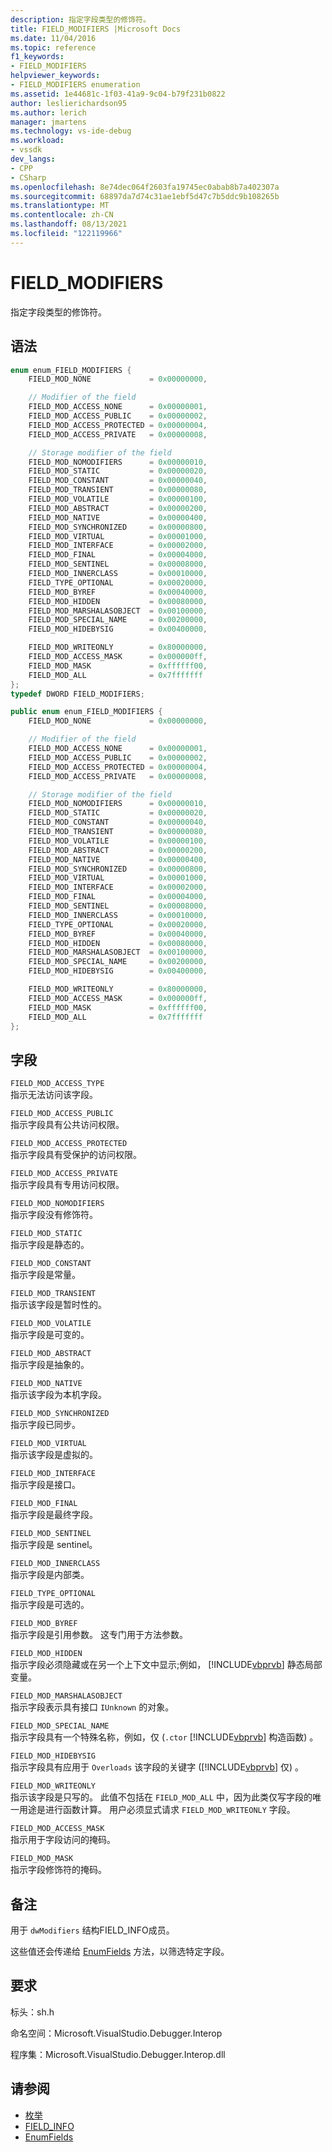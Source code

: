 ```yaml
---
description: 指定字段类型的修饰符。
title: FIELD_MODIFIERS |Microsoft Docs
ms.date: 11/04/2016
ms.topic: reference
f1_keywords:
- FIELD_MODIFIERS
helpviewer_keywords:
- FIELD_MODIFIERS enumeration
ms.assetid: 1e44681c-1f03-41a9-9c04-b79f231b0822
author: leslierichardson95
ms.author: lerich
manager: jmartens
ms.technology: vs-ide-debug
ms.workload:
- vssdk
dev_langs:
- CPP
- CSharp
ms.openlocfilehash: 8e74dec064f2603fa19745ec0abab8b7a402307a
ms.sourcegitcommit: 68897da7d74c31ae1ebf5d47c7b5ddc9b108265b
ms.translationtype: MT
ms.contentlocale: zh-CN
ms.lasthandoff: 08/13/2021
ms.locfileid: "122119966"
---
```

# <a name="field_modifiers"></a>FIELD_MODIFIERS
指定字段类型的修饰符。

## <a name="syntax"></a>语法

```cpp
enum enum_FIELD_MODIFIERS {
    FIELD_MOD_NONE             = 0x00000000,

    // Modifier of the field
    FIELD_MOD_ACCESS_NONE      = 0x00000001,
    FIELD_MOD_ACCESS_PUBLIC    = 0x00000002,
    FIELD_MOD_ACCESS_PROTECTED = 0x00000004,
    FIELD_MOD_ACCESS_PRIVATE   = 0x00000008,

    // Storage modifier of the field
    FIELD_MOD_NOMODIFIERS      = 0x00000010,
    FIELD_MOD_STATIC           = 0x00000020,
    FIELD_MOD_CONSTANT         = 0x00000040,
    FIELD_MOD_TRANSIENT        = 0x00000080,
    FIELD_MOD_VOLATILE         = 0x00000100,
    FIELD_MOD_ABSTRACT         = 0x00000200,
    FIELD_MOD_NATIVE           = 0x00000400,
    FIELD_MOD_SYNCHRONIZED     = 0x00000800,
    FIELD_MOD_VIRTUAL          = 0x00001000,
    FIELD_MOD_INTERFACE        = 0x00002000,
    FIELD_MOD_FINAL            = 0x00004000,
    FIELD_MOD_SENTINEL         = 0x00008000,
    FIELD_MOD_INNERCLASS       = 0x00010000,
    FIELD_TYPE_OPTIONAL        = 0x00020000,
    FIELD_MOD_BYREF            = 0x00040000,
    FIELD_MOD_HIDDEN           = 0x00080000,
    FIELD_MOD_MARSHALASOBJECT  = 0x00100000,
    FIELD_MOD_SPECIAL_NAME     = 0x00200000,
    FIELD_MOD_HIDEBYSIG        = 0x00400000,

    FIELD_MOD_WRITEONLY        = 0x80000000,
    FIELD_MOD_ACCESS_MASK      = 0x000000ff,
    FIELD_MOD_MASK             = 0xffffff00,
    FIELD_MOD_ALL              = 0x7fffffff
};
typedef DWORD FIELD_MODIFIERS;
```

```csharp
public enum enum_FIELD_MODIFIERS {
    FIELD_MOD_NONE             = 0x00000000,

    // Modifier of the field
    FIELD_MOD_ACCESS_NONE      = 0x00000001,
    FIELD_MOD_ACCESS_PUBLIC    = 0x00000002,
    FIELD_MOD_ACCESS_PROTECTED = 0x00000004,
    FIELD_MOD_ACCESS_PRIVATE   = 0x00000008,

    // Storage modifier of the field
    FIELD_MOD_NOMODIFIERS      = 0x00000010,
    FIELD_MOD_STATIC           = 0x00000020,
    FIELD_MOD_CONSTANT         = 0x00000040,
    FIELD_MOD_TRANSIENT        = 0x00000080,
    FIELD_MOD_VOLATILE         = 0x00000100,
    FIELD_MOD_ABSTRACT         = 0x00000200,
    FIELD_MOD_NATIVE           = 0x00000400,
    FIELD_MOD_SYNCHRONIZED     = 0x00000800,
    FIELD_MOD_VIRTUAL          = 0x00001000,
    FIELD_MOD_INTERFACE        = 0x00002000,
    FIELD_MOD_FINAL            = 0x00004000,
    FIELD_MOD_SENTINEL         = 0x00008000,
    FIELD_MOD_INNERCLASS       = 0x00010000,
    FIELD_TYPE_OPTIONAL        = 0x00020000,
    FIELD_MOD_BYREF            = 0x00040000,
    FIELD_MOD_HIDDEN           = 0x00080000,
    FIELD_MOD_MARSHALASOBJECT  = 0x00100000,
    FIELD_MOD_SPECIAL_NAME     = 0x00200000,
    FIELD_MOD_HIDEBYSIG        = 0x00400000,

    FIELD_MOD_WRITEONLY        = 0x80000000,
    FIELD_MOD_ACCESS_MASK      = 0x000000ff,
    FIELD_MOD_MASK             = 0xffffff00,
    FIELD_MOD_ALL              = 0x7fffffff
};
```

## <a name="fields"></a>字段
`FIELD_MOD_ACCESS_TYPE`\
指示无法访问该字段。

`FIELD_MOD_ACCESS_PUBLIC`\
指示字段具有公共访问权限。

`FIELD_MOD_ACCESS_PROTECTED`\
指示字段具有受保护的访问权限。

`FIELD_MOD_ACCESS_PRIVATE`\
指示字段具有专用访问权限。

`FIELD_MOD_NOMODIFIERS`\
指示字段没有修饰符。

`FIELD_MOD_STATIC`\
指示字段是静态的。

`FIELD_MOD_CONSTANT`\
指示字段是常量。

`FIELD_MOD_TRANSIENT`\
指示该字段是暂时性的。

`FIELD_MOD_VOLATILE`\
指示字段是可变的。

`FIELD_MOD_ABSTRACT`\
指示字段是抽象的。

`FIELD_MOD_NATIVE`\
指示该字段为本机字段。

`FIELD_MOD_SYNCHRONIZED`\
指示字段已同步。

`FIELD_MOD_VIRTUAL`\
指示该字段是虚拟的。

`FIELD_MOD_INTERFACE`\
指示字段是接口。

`FIELD_MOD_FINAL`\
指示字段是最终字段。

`FIELD_MOD_SENTINEL`\
指示字段是 sentinel。

`FIELD_MOD_INNERCLASS`\
指示字段是内部类。

`FIELD_TYPE_OPTIONAL`\
指示字段是可选的。

`FIELD_MOD_BYREF`\
指示字段是引用参数。 这专门用于方法参数。

`FIELD_MOD_HIDDEN`\
指示字段必须隐藏或在另一个上下文中显示;例如， [!INCLUDE[vbprvb](../../../code-quality/includes/vbprvb_md.md)] 静态局部变量。

`FIELD_MOD_MARSHALASOBJECT`\
指示字段表示具有接口 `IUnknown` 的对象。

`FIELD_MOD_SPECIAL_NAME`\
指示字段具有一个特殊名称，例如，仅 (`.ctor` [!INCLUDE[vbprvb](../../../code-quality/includes/vbprvb_md.md)] 构造函数) 。

`FIELD_MOD_HIDEBYSIG`\
指示字段具有应用于 `Overloads` 该字段的关键字 ([!INCLUDE[vbprvb](../../../code-quality/includes/vbprvb_md.md)] 仅) 。

`FIELD_MOD_WRITEONLY`\
指示该字段是只写的。 此值不包括在 `FIELD_MOD_ALL` 中，因为此类仅写字段的唯一用途是进行函数计算。 用户必须显式请求 `FIELD_MOD_WRITEONLY` 字段。

`FIELD_MOD_ACCESS_MASK`\
指示用于字段访问的掩码。

`FIELD_MOD_MASK`\
指示字段修饰符的掩码。

## <a name="remarks"></a>备注
用于 `dwModifiers` 结构FIELD_INFO成员。 [](../../../extensibility/debugger/reference/field-info.md)

这些值还会传递给 [EnumFields](../../../extensibility/debugger/reference/idebugcontainerfield-enumfields.md) 方法，以筛选特定字段。

## <a name="requirements"></a>要求
标头：sh.h

命名空间：Microsoft.VisualStudio.Debugger.Interop

程序集：Microsoft.VisualStudio.Debugger.Interop.dll

## <a name="see-also"></a>请参阅
- [枚举](../../../extensibility/debugger/reference/enumerations-visual-studio-debugging.md)
- [FIELD_INFO](../../../extensibility/debugger/reference/field-info.md)
- [EnumFields](../../../extensibility/debugger/reference/idebugcontainerfield-enumfields.md)

